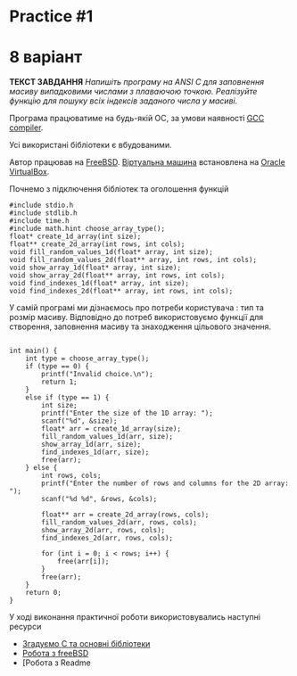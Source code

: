 # Practice #1

# 8 варіант

**ТЕКСТ ЗАВДАННЯ**
*Напишіть програму на ANSI C для заповнення масиву випадковими числами з плаваючою точкою. Реалізуйте функцію для пошуку всіх індексів заданого числа у масиві.*


Програма працюватиме на будь-якій ОС, за умови наявності [GCC compiler](https://https://gcc.gnu.org/).

Усі використані бібліотеки є вбудованими.

Автор працював на [FreeBSD](https://https://hyperhost.ua/info/uk/freebsd-u-detalyax-pro-plyusi-ta-minusi-sistemi). [Віртуальна машина](https://https://www.freebsd.org/) встановлена на [Oracle VirtualBox](https://https://www.virtualbox.org/).


Почнемо з підключення бібліотек та оголошення функцій

```
#include stdio.h
#include stdlib.h
#include time.h
#include math.hint choose_array_type();
float* create_1d_array(int size);
float** create_2d_array(int rows, int cols);
void fill_random_values_1d(float* array, int size);
void fill_random_values_2d(float** array, int rows, int cols);
void show_array_1d(float* array, int size);
void show_array_2d(float** array, int rows, int cols);
void find_indexes_1d(float* array, int size);
void find_indexes_2d(float** array, int rows, int cols);
```

У самій програмі ми дізнаємось про потреби користувача : тип та розмір масиву. Відповідно до потреб використовуємо функції для створення, заповнення масиву та знаходження цільового значення.

```

int main() {
    int type = choose_array_type();
    if (type == 0) {
        printf("Invalid choice.\n");
        return 1;
    }
    else if (type == 1) {
        int size;
        printf("Enter the size of the 1D array: ");
        scanf("%d", &size);
        float* arr = create_1d_array(size);
        fill_random_values_1d(arr, size);
        show_array_1d(arr, size);
        find_indexes_1d(arr, size);
        free(arr);
    } else {
        int rows, cols;
        printf("Enter the number of rows and columns for the 2D array: ");
        scanf("%d %d", &rows, &cols);
  
        float** arr = create_2d_array(rows, cols);
        fill_random_values_2d(arr, rows, cols);
        show_array_2d(arr, rows, cols);
        find_indexes_2d(arr, rows, cols);
  
        for (int i = 0; i < rows; i++) {
            free(arr[i]);
        }
        free(arr);
    }
    return 0;
}
```

У ході виконання практичної роботи використовувались наступні ресурси

* [Згадуємо С та основні бібліотеки](https://[https://www.tutorialspoint.com/c_standard_library/c_function_rand.htm)
* [Робота з freeBSD](https://https://acode.com.ua/search-files-linux/#toc-14)
* [Робота з Readme
